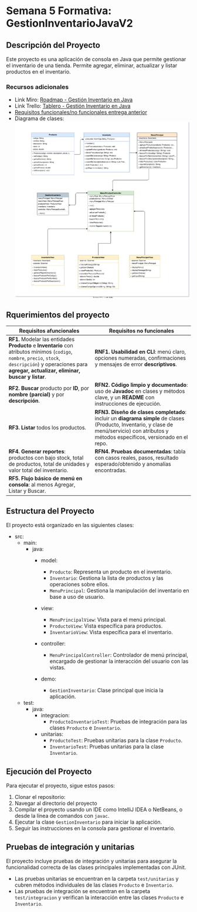# Semana 5 Formativa: GestionInventarioJavaV2

## Descripción del Proyecto

Este proyecto es una aplicación de consola en Java que permite gestionar el inventario de una tienda.
Permite agregar, eliminar, actualizar y listar productos en el inventario.

### Recursos adicionales

- Link Miro: [Roadmap - Gestión Inventario en Java](https://miro.com/app/board/uXjVJIIgWos=/?share_link_id=56281502077 )
- Link Trello: [Tablero - Gestión Inventario en Java](https://trello.com/b/KFmbDkwP)
- [Requisitos funcionales/no funcionales entrega anterior](<Requerimientos Funcionales V1.md>)
- Diagrama de clases:![Diagrama de clases UML](GestionInventarioV2.drawio.svg)

## Rquerimientos del proyecto

| Requisitos afuncionales                                                                                                                                                                              | Requisitos no funcionales                                                                                                                                                              |
| --------------------------------------------------------------------------------------------------------------------------------------------------------------------------------------------------- | -------------------------------------------------------------------------------------------------------------------------------------------------------------------------------------- |
| **RF1.** Modelar las entidades **Producto** e **Inventario** con atributos mínimos (`codigo`, `nombre`, `precio`, `stock`, `descripción`) y operaciones para **agregar, actualizar, eliminar, buscar y listar**. | **RNF1.** **Usabilidad en CLI**: menú claro, opciones numeradas, confirmaciones y mensajes de error **descriptivos**.                                                                            |
| **RF2.** **Buscar** producto por **ID**, por **nombre (parcial)** y por **descripción**.                                                                                                                     | **RFN2.** **Código limpio y documentado**: uso de **Javadoc** en clases y métodos clave, y un **README** con instrucciones de ejecución.                                                         |
| **RF3.** **Listar** todos los productos.                                                                                                                                                                     | **RFN3.** **Diseño de clases completado**: incluir un **diagrama simple** de clases (Producto, Inventario, y clase de menú/servicio) con atributos y métodos específicos, versionado en el repo. |
| **RF4.** **Generar reportes**: productos con bajo stock, total de productos, total de unidades y valor total del inventario.                                                                                 | **RFN4.** **Pruebas documentadas**: tabla con casos reales, pasos, resultado esperado/obtenido y anomalías encontradas.                                                                          |
| **RF5.** **Flujo básico de menú en consola**: al menos Agregar, Listar y Buscar.                                                                                                                             |                                                                                                                                                                                        |

## Estructura del Proyecto

El proyecto está organizado en las siguientes clases:

- src:
  - main:
    - java:
      - model:
        - `Producto`: Representa un producto en el inventario.
        - `Inventario`: Gestiona la lista de productos y las operaciones sobre ellos.
        - `MenuPrincipal`: Gestiona la manipulación del inventario en base a uso de usuario.

      - view:
        - `MenuPrincipalView`: Vista para el menú principal.
        - `ProductoView`: Vista específica para productos.
        - `InventarioView`: Vista específica para el inventario.

      - controller:
        - `MenuPrincipalController`: Controlador de menú principal, encargado de gestionar la interacción del usuario con las vistas.

      - demo:
        - `GestionInventario`: Clase principal que inicia la aplicación.
  - test:
    - java:
      - integracion:
        - `ProductoInventarioTest`: Pruebas de integración para las clases `Producto` e `Inventario`.
      - unitarias:
        - `ProductoTest`: Pruebas unitarias para la clase `Producto`.
        - `InventarioTest`: Pruebas unitarias para la clase `Inventario`.

## Ejecución del Proyecto

Para ejecutar el proyecto, sigue estos pasos:

1. Clonar el repositorio:
2. Navegar al directorio del proyecto
3. Compilar el proyecto usando un IDE como IntelliJ IDEA o NetBeans, o desde la línea de comandos con `javac`.
4. Ejecutar la clase `GestionInventario` para iniciar la aplicación.
5. Seguir las instrucciones en la consola para gestionar el inventario.

## Pruebas de integración y unitarias

El proyecto incluye pruebas de integración y unitarias para asegurar la funcionalidad correcta de las clases principales
implementadas con JUnit.

- Las pruebas unitarias se encuentran en la carpeta `test/unitarias` y cubren métodos individuales de las clases `Producto` e `Inventario`.
- Las pruebas de integración se encuentran en la carpeta `test/integracion` y verifican la interacción entre las clases `Producto` e `Inventario`.
